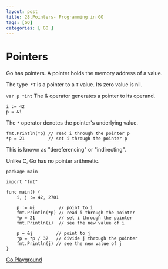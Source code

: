 ```yaml
---
layout: post
title: 28.Pointers- Programming in GO
tags: [GO]
categories: [ GO ]
---
```


# Pointers
Go has pointers. A pointer holds the memory address of a value.

The type``` *T``` is a pointer to a ```T``` value. Its zero value is nil.

```var p *int```
The & operator generates a pointer to its operand.
```
i := 42
p = &i
```
The ```*``` operator denotes the pointer's underlying value.
```
fmt.Println(*p) // read i through the pointer p
*p = 21         // set i through the pointer p

```
This is known as "dereferencing" or "indirecting".

Unlike C, Go has no pointer arithmetic.

```
package main

import "fmt"

func main() {
	i, j := 42, 2701

	p := &i         // point to i
	fmt.Println(*p) // read i through the pointer
	*p = 21         // set i through the pointer
	fmt.Println(i)  // see the new value of i

	p = &j         // point to j
	*p = *p / 37   // divide j through the pointer
	fmt.Println(j) // see the new value of j
}
```
[Go Playground](https://play.golang.org/p/6ex5tqolgF5)
